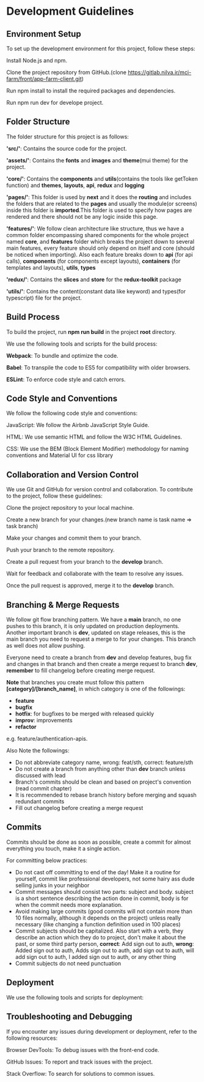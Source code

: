 # Development Guidelines

## Environment Setup

To set up the development environment for this project, follow these steps:

Install Node.js and npm.

Clone the project repository from GitHub.(clone https://gitlab.nilva.ir/mci-farm/front/app-farm-client.git)

Run npm install to install the required packages and dependencies.

Run npm run dev for develope project.

## Folder Structure

The folder structure for this project is as follows:

**'src/'**: Contains the source code for the project.

**'assets/'**: Contains the **fonts** and **images** and **theme**(mui theme) for the project.

**'core/'**: Contains the **components** and **utils**(contains the tools like getToken function) and **themes**, **layouts**, **api**, **redux** and **logging**

**'pages/'**: This folder is used by **next** and it does the **routing** and includes the folders that are related to the **pages** and usually the module(or screens) inside this folder is **imported**.This folder is used to specify how pages are rendered and there should not be any logic inside this page.

**'features/'**: We follow clean architecture like structure, thus we have a common folder encompassing shared components for the whole project named **core**, and **features** folder which breaks the project down to several main features, every feature should only depend on itself and core (should be noticed when importing). Also each feature breaks down to **api** (for api calls), **components** (for components except layouts), **containers** (for templates and layouts), **utils**, **types**

**'redux/'**: Contains the **slices** and **store** for the **redux-toolkit** package

**'utils/'**: Contains the content(constant data like keyword) and types(for typescript) file for the project.

## Build Process

To build the project, run **npm run build** in the project **root** directory.

We use the following tools and scripts for the build process:

**Webpack**: To bundle and optimize the code.

**Babel**: To transpile the code to ES5 for compatibility with older browsers.

**ESLint**: To enforce code style and catch errors.

## Code Style and Conventions

We follow the following code style and conventions:

JavaScript: We follow the Airbnb JavaScript Style Guide.

HTML: We use semantic HTML and follow the W3C HTML Guidelines.

CSS: We use the BEM (Block Element Modifier) methodology for naming conventions and
Material UI for css library

## Collaboration and Version Control

We use Git and GitHub for version control and collaboration. To contribute to the project, follow these guidelines:

Clone the project repository to your local machine.

Create a new branch for your changes.(new branch name is task name => task branch)

Make your changes and commit them to your branch.

Push your branch to the remote repository.

Create a pull request from your branch to the **develop** branch.

Wait for feedback and collaborate with the team to resolve any issues.

Once the pull request is approved, merge it to the **develop** branch.

## Branching & Merge Requests

We follow git flow branching pattern. We have a **main** branch, no one pushes to this branch, it is only updated on
production deployments. Another important branch is **dev**, updated on stage releases, this is the main branch you need
to request a merge to for your changes. This branch as well does not allow pushing.

Everyone need to create a branch from **dev** and develop features, bug fix and changes in that branch and then create a
merge request to branch **dev**, **remember** to fill changelog before creating merge request.

**Note** that branches you create must follow this pattern **[category]/[branch_name]**, in which category is one of the
followings:

-   **feature**
-   **bugfix**
-   **hotfix**: for bugfixes to be merged with released quickly
-   **improv**: improvements
-   **refactor**

e.g. feature/authentication-apis.

Also Note the followings:

-   Do not abbreviate category name, wrong: feat/sth, correct: feature/sth
-   Do not create a branch from anything other than **dev** branch unless discussed with lead
-   Branch's commits should be clean and based on project's convention (read commit chapter)
-   It is recommended to rebase branch history before merging and squash redundant commits
-   Fill out changelog before creating a merge request

## Commits

Commits should be done as soon as possible, create a commit for almost everything you touch, make it a single action.

For committing below practices:

-   Do not cast off committing to end of the day! Make it a routine for yourself, commit like professional developers,
    not some hairy ass dude selling junks in your neighbor
-   Commit messages should consist two parts: subject and body. subject is a short sentence describing the action
    done in commit, body is for when the commit needs more explanation.
-   Avoid making large commits (good commits will not contain more than 10 files normally,
    although it depends on the project) unless really necessary (like changing a function definition used in 100 places)
-   Commit subjects should be capitalized. Also start with a verb, they describe an action which they do to project,
    don't make it about the past, or some third party person, **correct**: Add sign out to auth,
    **wrong**: Added sign out to auth, Adds sign out to auth, add sign out to auth, will add sign out to auth,
    I added sign out to auth, or any other thing
-   Commit subjects do not need punctuation

## Deployment

We use the following tools and scripts for deployment:

## Troubleshooting and Debugging

If you encounter any issues during development or deployment, refer to the following resources:

Browser DevTools: To debug issues with the front-end code.

GitHub Issues: To report and track issues with the project.

Stack Overflow: To search for solutions to common issues.
